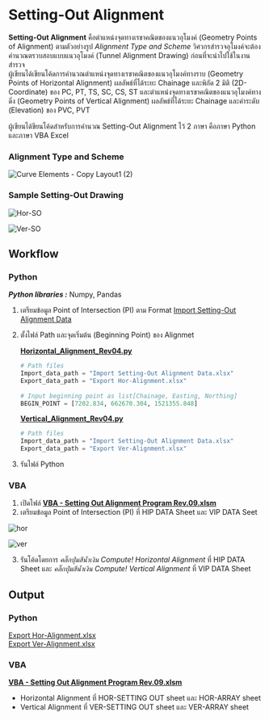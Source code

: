 # Setting-Out Alignment
**Setting-Out Alignment** คือตำแหน่งจุดทางเรขาคณิตของแนวอุโมงค์ (Geometry Points of Alignment) ตามตัวอย่างรูป _Alignment Type and Scheme_ วิศวกรสำรวจอุโมงค์จะต้องคำนวณตรวบสอบแบบแนวอุโมงค์ (Tunnel Alignment Drawing) ก่อนที่จะนำไปใช้ในงานสำรวจ\
ผู้เขียนได้เขียนโค้ดการคำนวณตำแหน่งจุดทางเรขาคณิตของแนวอุโมงค์ทางราบ (Geometry Points of Horizontal Alignment) ผลลัพธ์ที่ได้ระยะ Chainage และพิกัด 2 มิติ (2D-Coordinate) ของ PC, PT, TS, SC, CS, ST และตำแหน่งจุดทางเรขาคณิตของแนวอุโมงค์ทางดิ่ง (Geometry Points of Vertical Alignment) ผลลัพธ์ที่ได้ระยะ Chainage และค่าระดับ (Elevation) ของ PVC, PVT

ผู้เขียนได้ขียนโค้ดสำหรับการคำนวณ Setting-Out Alignment ไว้ 2 ภาษา คือภาษา Python และภาษา VBA Excel

### Alignment Type and Scheme
![Curve Elements - Copy Layout1 (2)](https://github.com/suben-mk/Setting-Out-Alignment-for-Tunnel-Project/assets/89971741/97fdb695-1e1e-4167-a818-07a4f407ae8a)

### Sample Setting-Out Drawing
![Hor-SO](https://github.com/suben-mk/Setting-Out-Alignment-for-Metro-Line/assets/89971741/12bf3b28-9d49-4d32-a80d-1a328cc48d20)

![Ver-SO](https://github.com/suben-mk/Setting-Out-Alignment-for-Metro-Line/assets/89971741/6256c041-1683-4d8c-8abd-91d89fcfc60a)

## Workflow
### Python
  **_Python libraries :_** Numpy, Pandas
  1. เตรียมข้อมูล Point of Intersection (PI) ตาม Format [Import Setting-Out Alignment Data](https://github.com/suben-mk/Setting-Out-Alignment-for-Metro-Line/blob/main/Python/Import%20Data/Import%20Setting-Out%20Alignment%20Data.xlsx)
  2. ตั้งไฟล์ Path และจุดเริ่มต้น (Beginning Point) ของ Alignmet
     
     [**Horizontal_Alignment_Rev04.py**](https://github.com/suben-mk/Setting-Out-Alignment-for-Metro-Line/blob/main/Python/Horizontal_Alignment_Rev04.py)
     ```py
     # Path files
     Import_data_path = "Import Setting-Out Alignment Data.xlsx"
     Export_data_path = "Export Hor-Alignment.xlsx"
      
     # Input beginning point as list[Chainage, Easting, Northing]
     BEGIN_POINT = [7202.834, 662670.304, 1521355.848]
     ```
     [**Vertical_Alignment_Rev04.py**](https://github.com/suben-mk/Setting-Out-Alignment-for-Metro-Line/blob/main/Python/Vertical_Alignment_Rev04.py)
     ```py
     # Path files
     Import_data_path = "Import Setting-Out Alignment Data.xlsx"
     Export_data_path = "Export Ver-Alignment.xlsx"
     ```
     
  4. รันไฟล์ Python
### VBA
  1. เปิดไฟล์ [**VBA - Setting Out Alignment Program  Rev.09.xlsm**](https://github.com/suben-mk/Setting-Out-Alignment-for-Metro-Line/blob/main/VBA/VBA%20-%20Setting%20Out%20Alignment%20Program%20%20Rev.09.xlsm)
  2. เตรียมข้อมูล Point of Intersection (PI) ที่ HIP DATA Sheet และ VIP DATA Seet

  ![hor](https://github.com/suben-mk/Setting-Out-Alignment-for-Tunnel-Project/assets/89971741/2dbd86ab-b272-4e02-ac15-086666ef9ec0)

  ![ver](https://github.com/suben-mk/Setting-Out-Alignment-for-Tunnel-Project/assets/89971741/fd7f95a4-65c8-4918-a229-8d87c37c233a)
     
  3. รันโค้ดโดยการ _คลิ๊กปุ่มสีน้ำเงิน Compute! Horizontal Alignment_ ที่ HIP DATA Sheet และ _คลิ๊กปุ่มสีน้ำเงิน Compute! Vertical Alignment_ ที่ VIP DATA Sheet

## Output
### Python
  [Export Hor-Alignment.xlsx](https://github.com/suben-mk/Setting-Out-Alignment-for-Metro-Line/blob/main/Python/Export%20Data/Export%20Hor-Alignment.xlsx)\
  [Export Ver-Alignment.xlsx](https://github.com/suben-mk/Setting-Out-Alignment-for-Metro-Line/blob/main/Python/Export%20Data/Export%20Ver-Alignment.xlsx)
### VBA
  [**VBA - Setting Out Alignment Program  Rev.09.xlsm**](https://github.com/suben-mk/Setting-Out-Alignment-for-Metro-Line/blob/main/VBA/VBA%20-%20Setting%20Out%20Alignment%20Program%20%20Rev.09.xlsm)
* Horizontal Alignment ที่ HOR-SETTING OUT sheet และ HOR-ARRAY sheet
* Vertical Alignment ที่ VER-SETTING OUT sheet และ VER-ARRAY sheet
